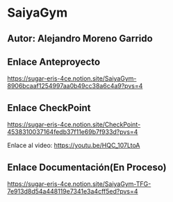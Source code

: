# SaiyaGym

## Autor: Alejandro Moreno Garrido

## Enlace Anteproyecto

https://sugar-eris-4ce.notion.site/SaiyaGym-8906bcaaf1254997aa0b49cc38a6c4a9?pvs=4

## Enlace CheckPoint

https://sugar-eris-4ce.notion.site/CheckPoint-4538310037164fedb37f11e69b7f933d?pvs=4

Enlace al video: https://youtu.be/HQC_107LtoA

## Enlace Documentación(En Proceso)

https://sugar-eris-4ce.notion.site/SaiyaGym-TFG-7e913d8d54a448119e7341e3a4cff5ed?pvs=4
